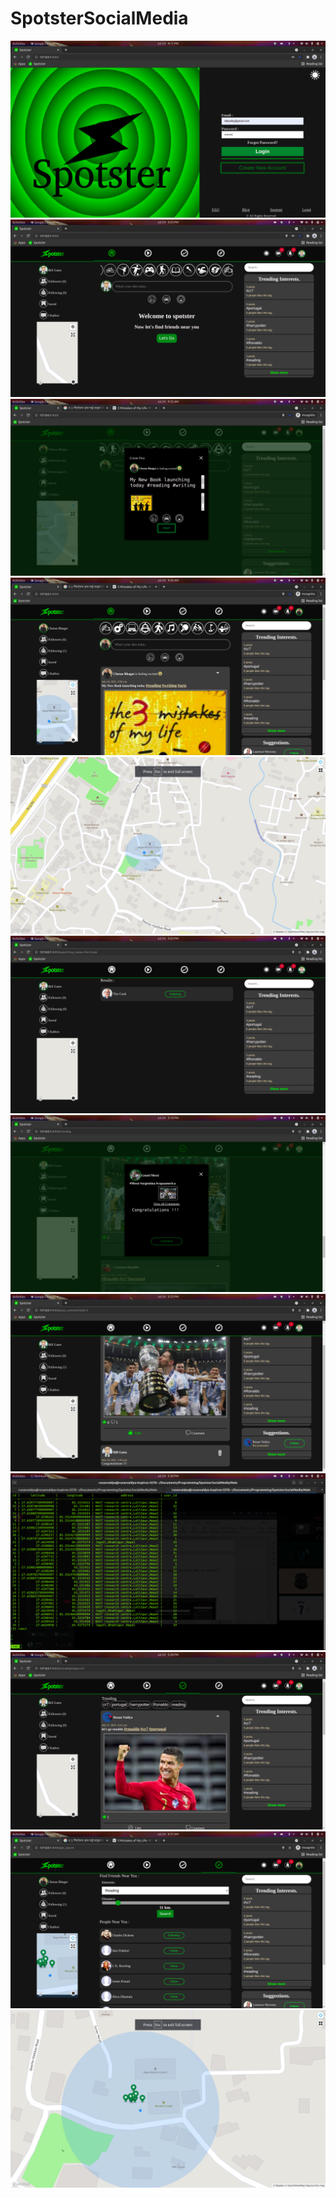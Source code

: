 # SpotsterSocialMedia

<img src = "ImgSnap/1.png">
<img src = "ImgSnap/2.png">
<img src = "ImgSnap/3.png">
<img src = "ImgSnap/4.png">
<img src = "ImgSnap/5.png">
<img src = "ImgSnap/6.png">
<img src = "ImgSnap/7.png">
<img src = "ImgSnap/8.png">
<img src = "ImgSnap/9.png">
<img src = "ImgSnap/10.png">
<img src = "ImgSnap/11.png">
<img src = "ImgSnap/12.png">
